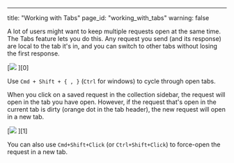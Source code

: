 ---
title: "Working with Tabs"
page_id: "working_with_tabs"
warning: false

A lot of users might want to keep multiple requests open at the same time. The Tabs feature lets you do this. Any request you send (and its response) are local to the tab it's in, and you can switch to other tabs without losing the first response.

[![](https://www.getpostman.com/img/v1/docs/tabs/tabs.png)
][0]

Use `Cmd + Shift + { , }` (`Ctrl` for windows) to cycle through open tabs.

When you click on a saved request in the collection sidebar, the request will open in the tab you have open. However, if the request that's open in the current tab is dirty (orange dot in the tab header), the new request will open in a new tab.

[![](https://www.getpostman.com/img/v1/docs/tabs/dirtytab.png)
][1]

You can also use `Cmd+Shift+Click` (or `Ctrl+Shift+Click`) to force-open the request in a new tab.